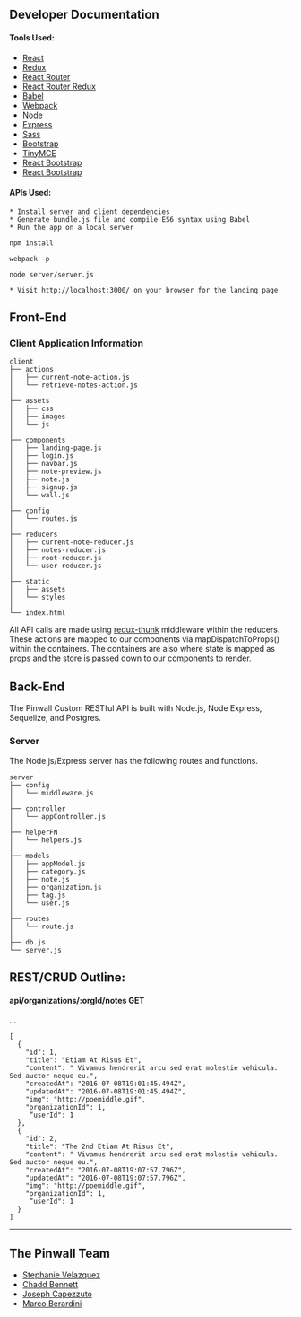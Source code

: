 ## Developer Documentation
#### Tools Used:
* [React](https://facebook.github.io/react/)
* [Redux](http://redux.js.org/)
* [React Router](https://github.com/rackt/react-router)
* [React Router Redux](https://github.com/rackt/react-router-redux)
* [Babel](https://babeljs.io/)
* [Webpack](https://webpack.github.io/)
* [Node](https://nodejs.org/en/)
* [Express](http://expressjs.com/)
* [Sass](http://sass-lang.com/)
* [Bootstrap](http://getbootstrap.com/)
* [TinyMCE](https://react-bootstrap.github.io/)
* [React Bootstrap](https://react-bootstrap.github.io/)
* [React Bootstrap](https://react-bootstrap.github.io/)


#### APIs Used:


```
* Install server and client dependencies
* Generate bundle.js file and compile ES6 syntax using Babel
* Run the app on a local server
```

```
npm install 
```
```
webpack -p
```
```
node server/server.js
```
```
* Visit http://localhost:3000/ on your browser for the landing page
```

## Front-End
### Client Application Information

```
client
├── actions
│   ├── current-note-action.js
│   └── retrieve-notes-action.js
│
├── assets
│   ├── css
│   ├── images
│   └── js
│   
├── components
│   ├── landing-page.js
│   ├── login.js
│   ├── navbar.js
│   ├── note-preview.js
│   ├── note.js
│   ├── signup.js
│   └── wall.js
│   
├── config
│   └── routes.js
│  
├── reducers
│   ├── current-note-reducer.js
│   ├── notes-reducer.js
│   ├── root-reducer.js
│   └── user-reducer.js
│  
├── static
│   ├── assets
│   └── styles
│  
└── index.html
```

All API calls are made using [redux-thunk](https://github.com/gaearon/redux-thunk) middleware within the reducers. These actions are mapped to our components via mapDispatchToProps() within the containers. The containers are also where state is mapped as props and the store is passed down to our components to render.


## Back-End
The Pinwall Custom RESTful API is built with Node.js, Node Express, Sequelize, and Postgres.

### Server
The Node.js/Express server has the following routes and functions.
```
server
├── config
│   └── middleware.js
│
├── controller
│   └── appController.js
│
├── helperFN
│   └── helpers.js
│
├── models
│   ├── appModel.js
│   ├── category.js
│   ├── note.js
│   ├── organization.js
│   ├── tag.js
│   └── user.js
│
├── routes
│   └── route.js
│
├── db.js
└── server.js
```


## REST/CRUD Outline:


#### api/organizations/:orgId/notes GET

...

```
[
  {
    "id": 1,
    "title": "Etiam At Risus Et",
    "content": " Vivamus hendrerit arcu sed erat molestie vehicula. Sed auctor neque eu.",
    "createdAt": "2016-07-08T19:01:45.494Z",
    "updatedAt": "2016-07-08T19:01:45.494Z",
    "img": "http://poemiddle.gif",
    "organizationId": 1,
     “userId": 1
  },
  {
    "id": 2,
    "title": "The 2nd Etiam At Risus Et",
    "content": " Vivamus hendrerit arcu sed erat molestie vehicula. Sed auctor neque eu.",
    "createdAt": "2016-07-08T19:07:57.796Z",
    "updatedAt": "2016-07-08T19:07:57.796Z",
    "img": "http://poemiddle.gif",
    "organizationId": 1,
     “userId": 1
  }
]

```

---


## The Pinwall Team
* [Stephanie Velazquez](https://github.com/stephvelazquez)
* [Chadd Bennett](https://github.com/chaddbennett)
* [Joseph Capezzuto](https://github.com/Capezzuto)
* [Marco Berardini](https://github.com/carlbernardo)
